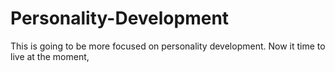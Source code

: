 # Personality-Development
This is going to be more focused on personality development. 
Now it time to live at the moment,
